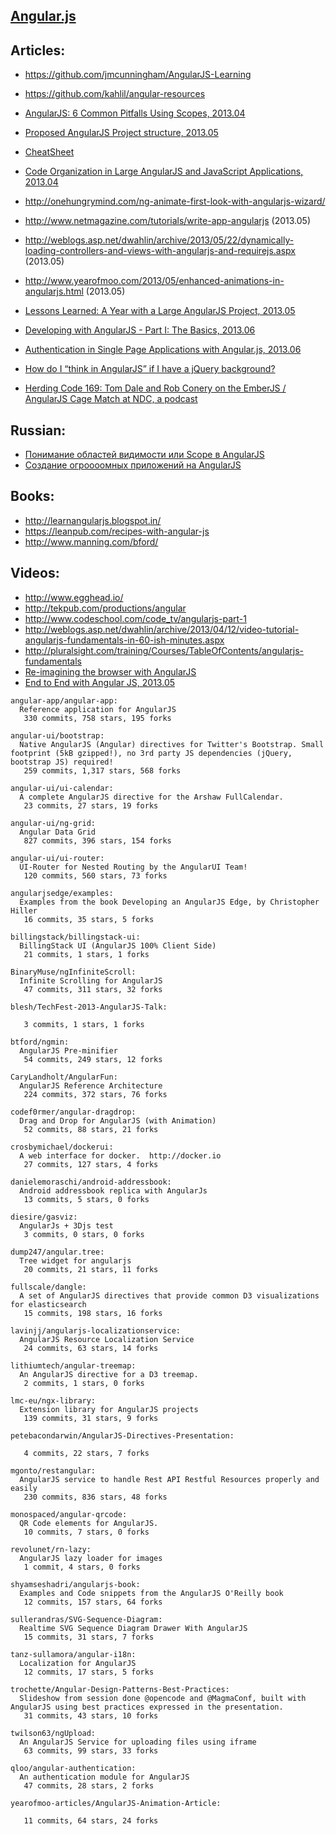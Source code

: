 ## [Angular.js](http://angularjs.org/)


## Articles:
  - https://github.com/jmcunningham/AngularJS-Learning
  - https://github.com/kahlil/angular-resources

  - [AngularJS: 6 Common Pitfalls Using Scopes, 2013.04](http://thenittygritty.co/angularjs-pitfalls-using-scopes)
  - [Proposed AngularJS Project structure, 2013.05](http://www.blogeek.com.ar/2013/05/18/proposed-angulars-project-structure/)
  - [CheatSheet](http://www.cheatography.com/proloser/cheat-sheets/angularjs/)
  - [Code Organization in Large AngularJS and JavaScript Applications, 2013.04](http://cliffmeyers.com/blog/2013/4/21/code-organization-angularjs-javascript)
  - http://onehungrymind.com/ng-animate-first-look-with-angularjs-wizard/
  - http://www.netmagazine.com/tutorials/write-app-angularjs (2013.05)
  - http://weblogs.asp.net/dwahlin/archive/2013/05/22/dynamically-loading-controllers-and-views-with-angularjs-and-requirejs.aspx (2013.05)
  - http://www.yearofmoo.com/2013/05/enhanced-animations-in-angularjs.html (2013.05)
  - [Lessons Learned: A Year with a Large AngularJS Project, 2013.05](http://joelhooks.com/blog/2013/05/22/lessons-learned-kicking-off-an-angularjs-project/)
  - [Developing with AngularJS - Part I: The Basics, 2013.06](http://raibledesigns.com/rd/entry/developing_with_angularjs_part_i)
  - [Authentication in Single Page Applications with Angular.js, 2013.06](http://www.frederiknakstad.com/authentication-in-single-page-applications-with-angular-js/)
  - [How do I “think in AngularJS” if I have a jQuery background?](http://stackoverflow.com/questions/14994391/how-do-i-think-in-angularjs-if-i-have-a-jquery-background)
  - [Herding Code 169: Tom Dale and Rob Conery on the EmberJS / AngularJS Cage Match at NDC, a podcast](http://herdingcode.com/herding-code-169-tom-dale-and-rob-conery-on-the-emberjs-angularjs-cage-match-at-ndc/)

## Russian:
  - [Понимание областей видимости или Scope в AngularJS](http://habrahabr.ru/post/182670/)
  - [Создание огроооомных приложений на AngularJS](http://habrahabr.ru/post/182556/)

## Books:
  - http://learnangularjs.blogspot.in/
  - https://leanpub.com/recipes-with-angular-js
  - http://www.manning.com/bford/

## Videos:
  - http://www.egghead.io/
  - http://tekpub.com/productions/angular
  - http://www.codeschool.com/code_tv/angularjs-part-1
  - http://weblogs.asp.net/dwahlin/archive/2013/04/12/video-tutorial-angularjs-fundamentals-in-60-ish-minutes.aspx
  - http://pluralsight.com/training/Courses/TableOfContents/angularjs-fundamentals
  - [Re-imagining the browser with AngularJS](http://parleys.com/play/5148922b0364bc17fc56c91b/chapter37/about)
  - [End to End with Angular JS, 2013.05](http://www.youtube.com/watch?v=hqAyiqUs93c)


<!-- PROJECTS_LIST_START -->
    angular-app/angular-app:
      Reference application for AngularJS
       330 commits, 758 stars, 195 forks

    angular-ui/bootstrap:
      Native AngularJS (Angular) directives for Twitter's Bootstrap. Small footprint (5kB gzipped!), no 3rd party JS dependencies (jQuery, bootstrap JS) required!
       259 commits, 1,317 stars, 568 forks

    angular-ui/ui-calendar:
      A complete AngularJS directive for the Arshaw FullCalendar.
       23 commits, 27 stars, 19 forks

    angular-ui/ng-grid:
      Angular Data Grid
       827 commits, 396 stars, 154 forks

    angular-ui/ui-router:
      UI-Router for Nested Routing by the AngularUI Team!
       120 commits, 560 stars, 73 forks

    angularjsedge/examples:
      Examples from the book Developing an AngularJS Edge, by Christopher Hiller
       16 commits, 35 stars, 5 forks

    billingstack/billingstack-ui:
      BillingStack UI (AngularJS 100% Client Side)
       21 commits, 1 stars, 1 forks

    BinaryMuse/ngInfiniteScroll:
      Infinite Scrolling for AngularJS
       47 commits, 311 stars, 32 forks

    blesh/TechFest-2013-AngularJS-Talk:

       3 commits, 1 stars, 1 forks

    btford/ngmin:
      AngularJS Pre-minifier
       54 commits, 249 stars, 12 forks

    CaryLandholt/AngularFun:
      AngularJS Reference Architecture
       224 commits, 372 stars, 76 forks

    codef0rmer/angular-dragdrop:
      Drag and Drop for AngularJS (with Animation)
       52 commits, 88 stars, 21 forks

    crosbymichael/dockerui:
      A web interface for docker.  http://docker.io
       27 commits, 127 stars, 4 forks

    danielemoraschi/android-addressbook:
      Android addressbook replica with AngularJs
       13 commits, 5 stars, 0 forks

    diesire/gasviz:
      AngularJs + 3Djs test
       3 commits, 0 stars, 0 forks

    dump247/angular.tree:
      Tree widget for angularjs
       20 commits, 21 stars, 11 forks

    fullscale/dangle:
      A set of AngularJS directives that provide common D3 visualizations for elasticsearch
       15 commits, 198 stars, 16 forks

    lavinjj/angularjs-localizationservice:
      AngularJS Resource Localization Service
       24 commits, 63 stars, 14 forks

    lithiumtech/angular-treemap:
      An AngularJS directive for a D3 treemap.
       2 commits, 1 stars, 0 forks

    lmc-eu/ngx-library:
      Extension library for AngularJS projects
       139 commits, 31 stars, 9 forks

    petebacondarwin/AngularJS-Directives-Presentation:

       4 commits, 22 stars, 7 forks

    mgonto/restangular:
      AngularJS service to handle Rest API Restful Resources properly and easily
       230 commits, 836 stars, 48 forks

    monospaced/angular-qrcode:
      QR Code elements for AngularJS.
       10 commits, 7 stars, 0 forks

    revolunet/rn-lazy:
      AngularJS lazy loader for images
       1 commit, 4 stars, 0 forks

    shyamseshadri/angularjs-book:
      Examples and Code snippets from the AngularJS O'Reilly book
       12 commits, 157 stars, 64 forks

    sullerandras/SVG-Sequence-Diagram:
      Realtime SVG Sequence Diagram Drawer With AngularJS
       15 commits, 31 stars, 7 forks

    tanz-sullamora/angular-i18n:
      Localization for AngularJS
       12 commits, 17 stars, 5 forks

    trochette/Angular-Design-Patterns-Best-Practices:
      Slideshow from session done @opencode and @MagmaConf, built with AngularJS using best practices expressed in the presentation.
       31 commits, 43 stars, 10 forks

    twilson63/ngUpload:
      An AngularJS Service for uploading files using iframe
       63 commits, 99 stars, 33 forks

    qloo/angular-authentication:
      An authentication module for AngularJS
       47 commits, 28 stars, 2 forks

    yearofmoo-articles/AngularJS-Animation-Article:

       11 commits, 64 stars, 24 forks
<!-- PROJECTS_LIST_END -->
